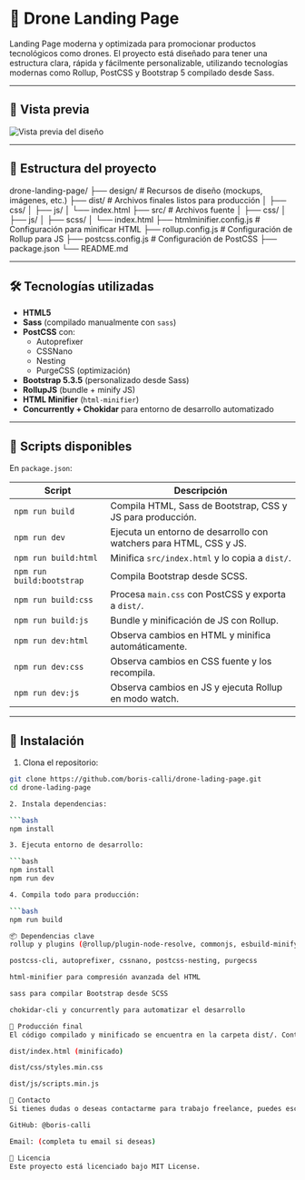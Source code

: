# 🚁 Drone Landing Page

Landing Page moderna y optimizada para promocionar productos tecnológicos como drones. El proyecto está diseñado para tener una estructura clara, rápida y fácilmente personalizable, utilizando tecnologías modernas como Rollup, PostCSS y Bootstrap 5 compilado desde Sass.

---

## 📸 Vista previa

![Vista previa del diseño](./design/preview.png) <!-- Reemplaza con una imagen real si tienes una -->

---

## 📂 Estructura del proyecto

drone-landing-page/
├── design/ # Recursos de diseño (mockups, imágenes, etc.)
├── dist/ # Archivos finales listos para producción
│ ├── css/
│ ├── js/
│ └── index.html
├── src/ # Archivos fuente
│ ├── css/
│ ├── js/
│ ├── scss/
│ └── index.html
├── htmlminifier.config.js # Configuración para minificar HTML
├── rollup.config.js # Configuración de Rollup para JS
├── postcss.config.js # Configuración de PostCSS
├── package.json
└── README.md

---

## 🛠️ Tecnologías utilizadas

- **HTML5**
- **Sass** (compilado manualmente con `sass`)
- **PostCSS** con:
  - Autoprefixer
  - CSSNano
  - Nesting
  - PurgeCSS (optimización)
- **Bootstrap 5.3.5** (personalizado desde Sass)
- **RollupJS** (bundle + minify JS)
- **HTML Minifier** (`html-minifier`)
- **Concurrently + Chokidar** para entorno de desarrollo automatizado

---

## 🚀 Scripts disponibles

En `package.json`:

| Script               | Descripción |
|----------------------|-------------|
| `npm run build`      | Compila HTML, Sass de Bootstrap, CSS y JS para producción. |
| `npm run dev`        | Ejecuta un entorno de desarrollo con watchers para HTML, CSS y JS. |
| `npm run build:html` | Minifica `src/index.html` y lo copia a `dist/`. |
| `npm run build:bootstrap` | Compila Bootstrap desde SCSS. |
| `npm run build:css`  | Procesa `main.css` con PostCSS y exporta a `dist/`. |
| `npm run build:js`   | Bundle y minificación de JS con Rollup. |
| `npm run dev:html`   | Observa cambios en HTML y minifica automáticamente. |
| `npm run dev:css`    | Observa cambios en CSS fuente y los recompila. |
| `npm run dev:js`     | Observa cambios en JS y ejecuta Rollup en modo watch. |

---

## 🔧 Instalación

1. Clona el repositorio:

```bash
git clone https://github.com/boris-calli/drone-lading-page.git
cd drone-lading-page

2. Instala dependencias:

```bash
npm install

3. Ejecuta entorno de desarrollo:

```bash
npm install
npm run dev

4. Compila todo para producción:

```bash
npm run build

📦 Dependencias clave
rollup y plugins (@rollup/plugin-node-resolve, commonjs, esbuild-minify)

postcss-cli, autoprefixer, cssnano, postcss-nesting, purgecss

html-minifier para compresión avanzada del HTML

sass para compilar Bootstrap desde SCSS

chokidar-cli y concurrently para automatizar el desarrollo

🧪 Producción final
El código compilado y minificado se encuentra en la carpeta dist/. Contiene:

dist/index.html (minificado)

dist/css/styles.min.css

dist/js/scripts.min.js

📩 Contacto
Si tienes dudas o deseas contactarme para trabajo freelance, puedes escribirme a:

GitHub: @boris-calli

Email: (completa tu email si deseas)

📄 Licencia
Este proyecto está licenciado bajo MIT License.
